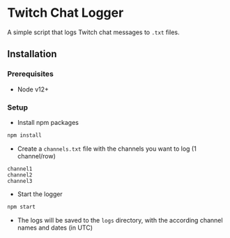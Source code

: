 # Twitch Chat Logger

A simple script that logs Twitch chat messages to `.txt` files.

## Installation

### Prerequisites
- Node v12+

### Setup
- Install npm packages
```bash
npm install
```

- Create a `channels.txt` file with the channels you want to log (1 channel/row)
```
channel1
channel2
channel3
```

- Start the logger
```bash
npm start
```

- The logs will be saved to the `logs` directory, with the according channel names and dates (in UTC)